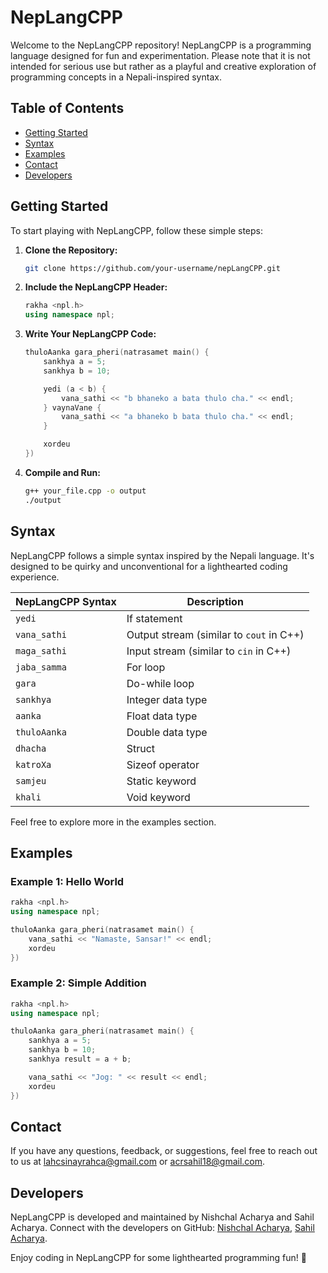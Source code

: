 # NepLangCPP

Welcome to the NepLangCPP repository! NepLangCPP is a programming language designed for fun and experimentation. Please note that it is not intended for serious use but rather as a playful and creative exploration of programming concepts in a Nepali-inspired syntax.

## Table of Contents
- [Getting Started](#getting-started)
- [Syntax](#syntax)
- [Examples](#examples)
- [Contact](#contact)
- [Developers](#developers)

## Getting Started

To start playing with NepLangCPP, follow these simple steps:

1. **Clone the Repository:**
   ```bash
   git clone https://github.com/your-username/nepLangCPP.git
   ```

2. **Include the NepLangCPP Header:**
   ```cpp
   rakha <npl.h>
   using namespace npl;
   ```

3. **Write Your NepLangCPP Code:**
   ```cpp
   thuloAanka gara_pheri(natrasamet main() {
       sankhya a = 5;
       sankhya b = 10;

       yedi (a < b) {
           vana_sathi << "b bhaneko a bata thulo cha." << endl;
       } vaynaVane {
           vana_sathi << "a bhaneko b bata thulo cha." << endl;
       }

       xordeu
   })
   ```

4. **Compile and Run:**
   ```bash
   g++ your_file.cpp -o output
   ./output
   ```

## Syntax

NepLangCPP follows a simple syntax inspired by the Nepali language. It's designed to be quirky and unconventional for a lighthearted coding experience.

| NepLangCPP Syntax | Description                                |
| ----------------- | ------------------------------------------ |
| `yedi`            | If statement                               |
| `vana_sathi`      | Output stream (similar to `cout` in C++)   |
| `maga_sathi`      | Input stream (similar to `cin` in C++)    |
| `jaba_samma`      | For loop                                   |
| `gara`            | Do-while loop                              |
| `sankhya`         | Integer data type                          |
| `aanka`           | Float data type                            |
| `thuloAanka`      | Double data type                           |
| `dhacha`          | Struct                                     |
| `katroXa`         | Sizeof operator                            |
| `samjeu`          | Static keyword                             |
| `khali`           | Void keyword                               |

Feel free to explore more in the examples section.

## Examples

### Example 1: Hello World
```cpp
rakha <npl.h>
using namespace npl;

thuloAanka gara_pheri(natrasamet main() {
    vana_sathi << "Namaste, Sansar!" << endl;
    xordeu
})
```

### Example 2: Simple Addition
```cpp
rakha <npl.h>
using namespace npl;

thuloAanka gara_pheri(natrasamet main() {
    sankhya a = 5;
    sankhya b = 10;
    sankhya result = a + b;

    vana_sathi << "Jog: " << result << endl;
    xordeu
})
```

## Contact

If you have any questions, feedback, or suggestions, feel free to reach out to us at [lahcsinayrahca@gmail.com](mailto:lahcsinayrahca@gmail.com) or [acrsahil18@gmail.com](mailto:acrsahil18@gmail.com).

## Developers

NepLangCPP is developed and maintained by Nishchal Acharya and Sahil Acharya. Connect with the developers on GitHub: [Nishchal Acharya](https://github.com/nishacharya), [Sahil Acharya](https://github.com/sahilacharya).

Enjoy coding in NepLangCPP for some lighthearted programming fun! 🎉
